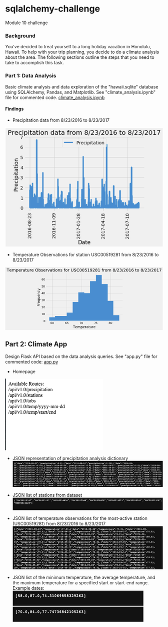 # sqlalchemy-challenge
Module 10 challenge

### Background
You've decided to treat yourself to a long holiday vacation in Honolulu, Hawaii. To help with your trip planning, you decide to do a climate analysis about the area. The following sections outline the steps that you need to take to accomplish this task.

### Part 1: Data Analysis
Basic climate analysis and data exploration of the "hawaii.sqlite" database using SQLAlchemy, Pandas, and Matplotlib.
See "climate_analysis.ipynb" file for commented code.
[climate_analysis.ipynb](SurfsUp/climate_analysis.ipynb)

#### Findings

* Precipitation data from 8/23/2016 to 8/23/2017

![Alt text](SurfsUp/Images/1%20year%20precip%20data.png)


* Temperature Observations for station USC00519281 from 8/23/2016 to 8/23/2017

![Alt text](SurfsUp/Images/station%20tobs.png)


## Part 2: Climate App
Design Flask API based on the data analysis queries.
See "app.py" file for commented code:
[app.py](SurfsUp/app.py)

* Homepage

![Alt text](SurfsUp/Images/Homepage.png)

* JSON representation of precipitation analysis dictionary
![Alt text](SurfsUp/Images/precip.png)

* JSON list of stations from dataset
![Alt text](SurfsUp/Images/stations.png)

* JSON list of temperature observations for the most-active station (USC00519281) from 8/23/2016 to 8/23/2017
![Alt text](SurfsUp/Images/tobs.png)

* JSON list of the minimum temperature, the average temperature, and the maximum temperature for a specified start or start-end range.
Example dates:
![Alt text](SurfsUp/Images/dates.png)
![Alt text](SurfsUp/Images/dates1.png)